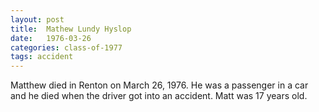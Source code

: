 ```yaml
---
layout: post
title:  Mathew Lundy Hyslop
date:   1976-03-26
categories: class-of-1977
tags: accident
---
```

Matthew died in Renton on March 26, 1976.  He was a passenger in a car and he died when the driver got into an accident. Matt was 17 years old.
